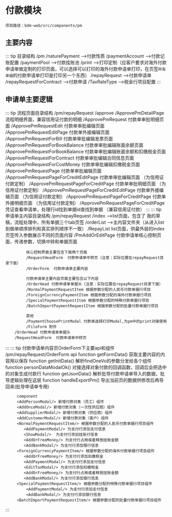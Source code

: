 # 付款模块
`项目路径：bdm-web/src/components/pm`

## 主要内容
  ::: tip 目录结构
         /pm
            /naturePayment -->付款性质
            /paymentAccount -->付款记账配置
            /paymentPool -->付款挂账池
            /print -->打印定制（应客户要求对海外付款申请单做定制的打印页面，可以选择可以打印的海外付款申请单打印，在页签`所有单据`的付款申请单打印是打印另一个东西）
            /repayRequest -->付款申请单
            /repayRequestForContract -->付款申请
            /TaxRateType -->税金行项目配置
  ::: 
## 申请单主要逻辑
 ::: tip 流程页面目录结构
    /pm/repayRequest
       /approve 
             /ApprovePmDetailPage   流程明细界面，兼容信用证付款的明细
             /ApprovePmRequest      付款单审批明细页面
             /ApprovePmRequestEdit  付款单审批编辑页面
             /ApprovePmRequestEditPage 付款单外接编辑页面
             /ApprovePmRequestForBill  付款单审批编辑发票页面
             /ApprovePmRequestForBookBalance 付款单审批编辑账面余额页面
             /ApprovePmRequestForBookBalance 付款单审批编辑账面余额和扣缴税金页面
             /ApprovePmRequestForContract 付款单审批编辑合同信息页面
             /ApprovePmRequestForCostMoney 付款单审批编辑扣缴税金页面
             /ApprovePmRequestPage 付款单审批编辑页面
             /ApprovePmRequestPageForCreditEditPage 付款单审批编辑页面 （为信用证付款定制）
             /ApprovePmRequestPageForCreditPage 付款单审批明细页面 （为信用证付款定制）
             /ApprovePmRequestPageForCreditEditPage 付款单外接编辑页面 （为信用证付款定制）
             /ApprovePmRequestPageForCreditPage 付款单外接明细页面 （为信用证付款定制）
             /ApprovePmRequestPageForCreditPage 凭证查看申请单，处理行id找到单据id查找到单据 （兼容信用证付款）
 ::: 
 ::: tip 申请单主内容目录结构
     /pm/repayRequest
        /index -->list页面，包含了 我的草稿，流程处理中，所有单据三个tab页签
        /orderList -->主内容文件夹（从进入list到做单顺序排列和真实排列顺序不一致）
             /RepayList list页面，供最外层的index页签传入参数展示不同的页面内容
             /PmAddOrEditPage  付款申请单核心控制页面，传递参数，切换中转和单据页面
             
             核心控制界面主要包含下面两个页面
             /RequestHeadForm  付款申请单中转页（注意：实际位置在repayRequest目录下面） 
             /OrderForm  付款申请单主要内容
             
             付款申请单主要内容页面主要包含以下内容
             /OrderHead 付款申请单单据头（注意：实际位置在repayRequest目录下面） 
             /NormalPaymentRequestItem 根据参数分配的人民币付款单据行项目
             /ForeignCurrencyPaymentItem 根据参数分配的海外付款单据行项目
             /SpecialPaymentRequestItem 根据参数分配的特殊付款单据行项目
             /BatchImportPaymentRequestItem 根据参数分配的批量付款单据行项目
             
             其他
             /PaymentChoosePrintModal 付款单选择打印Modal,为pm中的print对接使用
             /FileForm 附件
        /OrderHead 付款申请单单据头   
        /RequestHeadForm  付款申请单中转页     
  ::: 
   ::: tip 付款申请单内容页OrderForm下主要api和组件
       /pm/repayRequest/OrderForm
         api
         function getFormData() 获取主要内容的内容用以保存
         function getInitData() 解析findOneVo的参数分发给各个组件
         function personDataModalOk() 对接选择对象付款的回调函数，回调后会把选中的对象生成付款行
         function getJsonData() 解析批导付款申请单导入的数据，批导逻辑处理在这层
         function handleExportPm() 导出当前页的数据供修改后再导回来(批导申请单专用)
         
         component
         <AddPersonModal/> 新增付款对象（员工）组件
         <AddOnceModal/> 新增付款对象（一次性供应商）组件
         <AddSupplierModal/> 新增付款对象（供应商）组件
         <AddCustomerModal/> 新增付款对象（客户）组件
         <NormalPaymentRequestItem/> 根据参数分配的人民币付款单据行项目组件
            <AddPaymentModal/> 为支付行添加支付信息
            <ShowModal/>  为支付行添加挂账行信息
            <AddOrFreeMoney/> 为支付行占用或者释放挂账金额
            <AddBankModal/> 为支付行添加银行信息
         <ForeignCurrencyPaymentItem/> 根据参数分配的海外付款单据行项目组件
            <AddOrFreeMoney/> 为支付行添加扣缴税金
            <AddPaymentModal/> 为支付行添加支付信息
            <EditTaxModal/> 为支付行添加扣缴税金
            <AddOrFreeMoney/> 为支付行占用或者释放挂账金额
            <AddBankModal/> 为支付行添加银行信息
         <SpecialPaymentRequestItem/> 根据参数分配的特殊付款单据行项目组件
             <AddPaymentModal/> 为支付行添加支付信息
             <AddBankModal/> 为支付行添加银行信息
         <BatchImportPaymentRequestItem/> 根据参数分配的批量付款单据行项目组件
 ::: 
 
 